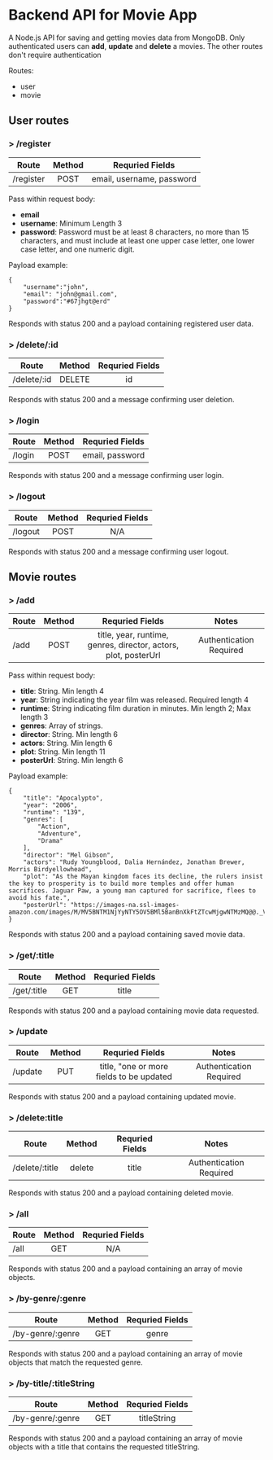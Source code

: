 # Backend API for Movie App
A Node.js API for saving and getting movies data from MongoDB.
Only authenticated users can **add**, **update** and **delete** a movies. The other routes don't require authentication

Routes:
- user
- movie

## User routes

### > /register

| Route     | Method | Requried Fields             | 
|-----------|:------:|:---------------------------:|
|/register  | POST   | email, username, password   |

Pass within request body:

- **email**
- **username**: Minimum Length 3
- **password**: Password must be at least 8 characters, no more than 15 characters, and must include at least one upper case letter, one lower case letter, and one numeric digit.

Payload example:

```
{
    "username":"john",
    "email": "john@gmail.com",
    "password":"#67jhgt@erd"
}
```

Responds with status 200 and a payload containing registered user data.

### > /delete/:id

| Route     | Method | Requried Fields | 
|-----------|:------:|:---------------:|
|/delete/:id| DELETE | id              |

Responds with status 200 and a message confirming user deletion.

### > /login

| Route     | Method | Requried Fields | 
|-----------|:------:|:---------------:| 
|/login     | POST   | email, password |

Responds with status 200 and a message confirming user login.

### > /logout 

| Route     | Method | Requried Fields | 
|-----------|:------:|:---------------:|
|/logout    | POST   | N/A             | 

Responds with status 200 and a message confirming user logout.


## Movie routes

### > /add   

| Route     | Method | Requried Fields                                                   | Notes                 |
|-----------|:------:|:-----------------------------------------------------------------:|:---------------------:|
|/add       | POST   | title, year, runtime, genres, director, actors, plot, posterUrl   |Authentication Required|

Pass within request body:

- **title**: String. Min length 4
- **year**: String indicating the year film was released. Required length 4
- **runtime**: String indicating film duration in minutes. Min length 2; Max length 3
- **genres**: Array of strings.
- **director**: String. Min length 6
- **actors**: String. Min length 6
- **plot**: String. Min length 11
- **posterUrl**: String. Min length 6

Payload example:

```
{
    "title": "Apocalypto",
    "year": "2006",
    "runtime": "139",
    "genres": [
        "Action",
        "Adventure",
        "Drama"
    ],
    "director": "Mel Gibson",
    "actors": "Rudy Youngblood, Dalia Hernández, Jonathan Brewer, Morris Birdyellowhead",
    "plot": "As the Mayan kingdom faces its decline, the rulers insist the key to prosperity is to build more temples and offer human sacrifices. Jaguar Paw, a young man captured for sacrifice, flees to avoid his fate.",
    "posterUrl": "https://images-na.ssl-images-amazon.com/images/M/MV5BNTM1NjYyNTY5OV5BMl5BanBnXkFtZTcwMjgwNTMzMQ@@._V1_SX300.jpg"
}
```

Responds with status 200 and a payload containing saved movie data.

### > /get/:title  

| Route      | Method | Requried Fields |
|------------|:------:|:---------------:|
|/get/:title | GET    | title           |

Responds with status 200 and a payload containing movie data requested.

### > /update

| Route  | Method | Requried Fields                          | Notes                 |
|--------|:------:|:----------------------------------------:|:---------------------:|
|/update | PUT    | title, "one or more fields to be updated |Authentication Required|

Responds with status 200 and a payload containing updated movie.

### > /delete:title

| Route        | Method  | Requried Fields | Notes                 |
|--------------|:-------:|:---------------:|:---------------------:|
|/delete/:title | delete | title           |Authentication Required|


Responds with status 200 and a payload containing deleted movie.

### > /all  

| Route | Method | Requried Fields |
|-------|:------:|:---------------:|
|/all   | GET    | N/A             |

Responds with status 200 and a payload containing an array of movie objects.


### > /by-genre/:genre  

| Route           | Method | Requried Fields   |
|-----------------|:------:|:-----------------:|
|/by-genre/:genre | GET    | genre             |

Responds with status 200 and a payload containing an array of movie objects that match the requested genre.

### > /by-title/:titleString 

| Route           | Method | Requried Fields   |
|-----------------|:------:|:-----------------:|
|/by-genre/:genre | GET    | titleString       |

Responds with status 200 and a payload containing an array of movie objects with a title that contains the requested titleString.
